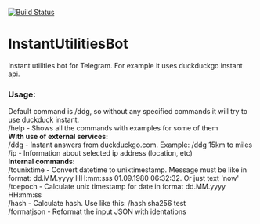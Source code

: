 [![Build Status](https://travis-ci.org/0x49D1/InstantUtilitiesBot.svg?branch=master)](https://travis-ci.org/0x49D1/InstantUtilitiesBot)
# InstantUtilitiesBot
Instant utilities bot for Telegram. For example it uses duckduckgo instant api.  
### Usage:  
Default command is /ddg, so without any specified commands it will try to use duckduck instant.  
/help - Shows all the commands with examples for some of them  
**With use of external services:**  
/ddg - Instant answers from duckduckgo.com. Example: /ddg 15km to miles  
/ip - Information about selected ip address (location, etc)  
**Internal commands:**  
/tounixtime - Convert datetime to unixtimestamp. Message must be like in format: dd.MM.yyyy HH:mm:sss 01.09.1980 06:32:32. Or just text 'now'  
/toepoch - Calculate unix timestamp for date in format dd.MM.yyyy HH:mm:ss  
/hash - Calculate hash. Use like this: /hash sha256 test  
/formatjson - Reformat the input JSON with identations   
